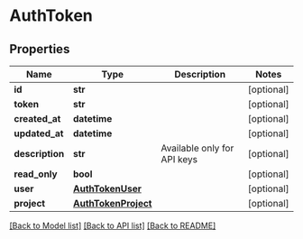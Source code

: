 # AuthToken


## Properties
Name | Type | Description | Notes
------------ | ------------- | ------------- | -------------
**id** | **str** |  | [optional] 
**token** | **str** |  | [optional] 
**created_at** | **datetime** |  | [optional] 
**updated_at** | **datetime** |  | [optional] 
**description** | **str** | Available only for API keys | [optional] 
**read_only** | **bool** |  | [optional] 
**user** | [**AuthTokenUser**](AuthTokenUser.md) |  | [optional] 
**project** | [**AuthTokenProject**](AuthTokenProject.md) |  | [optional] 

[[Back to Model list]](../README.md#documentation-for-models) [[Back to API list]](../README.md#documentation-for-api-endpoints) [[Back to README]](../README.md)


